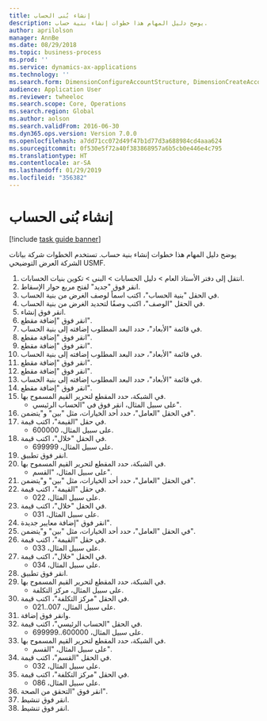 ```yaml
---
title: إنشاء بُنى الحساب‬
description: يوضح دليل المهام هذا خطوات إنشاء بنية حساب.
author: aprilolson
manager: AnnBe
ms.date: 08/29/2018
ms.topic: business-process
ms.prod: ''
ms.service: dynamics-ax-applications
ms.technology: ''
ms.search.form: DimensionConfigureAccountStructure, DimensionCreateAccountStructure, DimensionHierarchyAddLevel, DimensionHierarchyConstraintActivate
audience: Application User
ms.reviewer: twheeloc
ms.search.scope: Core, Operations
ms.search.region: Global
ms.author: aolson
ms.search.validFrom: 2016-06-30
ms.dyn365.ops.version: Version 7.0.0
ms.openlocfilehash: a7dd71cc072d49f47b1d77d3a688984cd4aaa624
ms.sourcegitcommit: 0f530e5f72a40f383868957a6b5cb0e446e4c795
ms.translationtype: HT
ms.contentlocale: ar-SA
ms.lasthandoff: 01/29/2019
ms.locfileid: "356382"
---
```

# <a name="create-account-structures"></a>إنشاء بُنى الحساب‬

[!include [task guide banner](../../includes/task-guide-banner.md)]

يوضح دليل المهام هذا خطوات إنشاء بنية حساب. تستخدم الخطوات شركة بيانات الشركة العرض التوضيحي USMF.

1. انتقل إلى دفتر الأستاذ العام > دليل الحسابات > البنى > تكوين بنيات الحسابات.
2. انقر فوق "جديد" لفتح مربع حوار الإسقاط‬.
3. في الحقل "بنية الحساب"، اكتب اسماً لوصف الغرض من بنية الحساب.
4. في الحقل "الوصف"، اكتب وصفًا لتحديد الغرض من بنية الحساب.
5. انقر فوق إنشاء.
6. انقر فوق "إضافة مقطع".
7. في قائمة "الأبعاد"، حدد البعد المطلوب إضافته إلى بنية الحساب.
8. انقر فوق "إضافة مقطع".
9. انقر فوق "إضافة مقطع".
10. في قائمة "الأبعاد"، حدد البعد المطلوب إضافته إلى بنية الحساب.
11. انقر فوق "إضافة مقطع".
12. انقر فوق "إضافة مقطع".
13. في قائمة "الأبعاد"، حدد البعد المطلوب إضافته إلى بنية الحساب.
14. انقر فوق "إضافة مقطع".
15. في الشبكة، حدد المقطع لتحرير القيم المسموح بها.
    * على سبيل المثال، انقر فوق في "الحساب الرئيسي".  
16. في الحقل "العامل"، حدد أحد الخيارات، مثل "بين" و"يتضمن".
17. في حقل "القيمة"، اكتب قيمة.
    * على سبيل المثال، 600000.  
18. في الحقل "خلال"، اكتب قيمة.
    * على سبيل المثال، 699999.  
19. انقر فوق تطبيق.
20. في الشبكة، حدد المقطع لتحرير القيم المسموح بها.
    * على سبيل المثال، "القسم".  
21. في الحقل "العامل"، حدد أحد الخيارات، مثل "بين" و"يتضمن".
22. في حقل "القيمة"، اكتب قيمة.
    * على سبيل المثال، 022.  
23. في الحقل "خلال"، اكتب قيمة.
    * على سبيل المثال، 031.  
24. انقر فوق "إضافة معايير جديدة".
25. في الحقل "العامل"، حدد أحد الخيارات، مثل "بين" و"يتضمن".
26. في حقل "القيمة"، اكتب قيمة.
    * على سبيل المثال، 033.  
27. في الحقل "خلال"، اكتب قيمة.
    * على سبيل المثال، 034.  
28. انقر فوق تطبيق.
29. في الشبكة، حدد المقطع لتحرير القيم المسموح بها.
    * على سبيل المثال، مركز التكلفة.  
30. في الحقل "مركز التكلفة"، اكتب قيمة.
    * على سبيل المثال، 007..021.  
31. وانقر فوق إضافة.
32. في الحقل "الحساب الرئيسي"، اكتب قيمة.
    * على سبيل المثال، 600000..699999.  
33. في الشبكة، حدد المقطع لتحرير القيم المسموح بها.
    * على سبيل المثال، "القسم".  
34. في الحقل "القسم"، اكتب قيمة.
    * على سبيل المثال، 032.  
35. في الحقل "مركز التكلفة"، اكتب قيمة.
    * على سبيل المثال، 086.  
36. انقر فوق "التحقق من الصحة‬".
37. انقر فوق تنشيط.
38. انقر فوق تنشيط.

